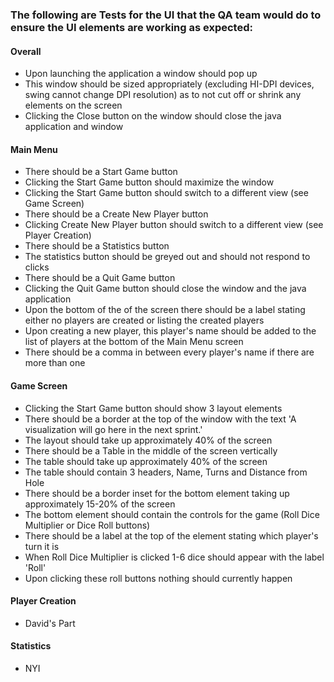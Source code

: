 ### The following are Tests for the UI that the QA team would do to ensure the UI elements are working as expected:

#### Overall

- Upon launching the application a window should pop up
- This window should be sized appropriately (excluding HI-DPI devices, swing cannot change DPI resolution) as to not cut off or shrink any elements on the screen
- Clicking the Close button on the window should close the java application and window

#### Main Menu

- There should be a Start Game button
- Clicking the Start Game button should maximize the window
- Clicking the Start Game button should switch to a different view (see Game Screen)
- There should be a Create New Player button
- Clicking Create New Player button should switch to a different view (see Player Creation)
- There should be a Statistics button
- The statistics button should be greyed out and should not respond to clicks
- There should be a Quit Game button
- Clicking the Quit Game button should close the window and the java application
- Upon the bottom of the of the screen there should be a label stating either no players are created or listing the created players
- Upon creating a new player, this player's name should be added to the list of players at the bottom of the Main Menu screen
- There should be a comma in between every player's name if there are more than one

#### Game Screen

- Clicking the Start Game button should show 3 layout elements
- There should be a border at the top of the window with the text 'A visualization will go here in the next sprint.'
- The layout should take up approximately 40% of the screen
- There should be a Table in the middle of the screen vertically
- The table should take up approximately 40% of the screen
- The table should contain 3 headers, Name, Turns and Distance from Hole
- There should be a border inset for the bottom element taking up approximately 15-20% of the screen
- The bottom element should contain the controls for the game (Roll Dice Multiplier or Dice Roll buttons)
- There should be a label at the top of the element stating which player's turn it is
- When Roll Dice Multiplier is clicked 1-6 dice should appear with the label 'Roll'
- Upon clicking these roll buttons nothing should currently happen

#### Player Creation

- David's Part

#### Statistics

- NYI